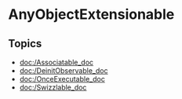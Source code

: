 # AnyObjectExtensionable

## Topics

- <doc:/Associatable_doc>
- <doc:/DeinitObservable_doc>
- <doc:/OnceExecutable_doc>
- <doc:/Swizzlable_doc>
